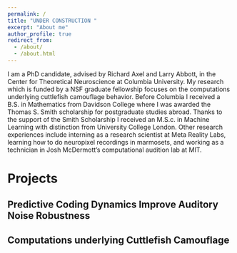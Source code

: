 ```yaml
---
permalink: /
title: "UNDER CONSTRUCTION "
excerpt: "About me"
author_profile: true
redirect_from: 
  - /about/
  - /about.html
---
```


I am a PhD candidate, advised by Richard Axel and Larry Abbott, in the Center for Theoretical Neuroscience at Columbia University. My research which is funded by a NSF graduate fellowship focuses on the computations underlying cuttlefish camouflage behavior. Before Columbia I received a B.S. in Mathematics from Davidson College where I was awarded the Thomas S. Smith scholarship for postgraduate studies abroad. Thanks to the support of the Smith Scholarship I received an M.S.c. in Machine Learning with distinction from University College London. Other research experiences include interning as a research scientist at Meta Reality Labs, learning how to do neuropixel recordings in marmosets, and working as a technician in Josh McDermott’s computational audition lab at MIT.

Projects
======

Predictive Coding Dynamics Improve Auditory Noise Robustness
------

Computations underlying Cuttlefish Camouflage
------
